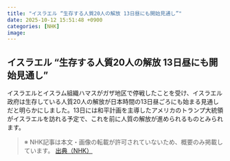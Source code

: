 ```yaml
---
title: "イスラエル “生存する人質20人の解放 13日昼にも開始見通し”"
date: 2025-10-12 15:51:48 +0900
categories: [NHK]
image: 
---
```

## イスラエル “生存する人質20人の解放 13日昼にも開始見通し”

イスラエルとイスラム組織ハマスがガザ地区で停戦したことを受け、イスラエル政府は生存している人質20人の解放が日本時間の13日昼ごろにも始まる見通しだと明らかにしました。13日には和平計画を主導したアメリカのトランプ大統領がイスラエルを訪れる予定で、これを前に人質の解放が進められるものとみられます。

> ※ NHK記事は本文・画像の転載が許可されていないため、概要のみ掲載しています。
[出典（NHK）](http://www3.nhk.or.jp/news/html/20251012/k10014948151000.html)
